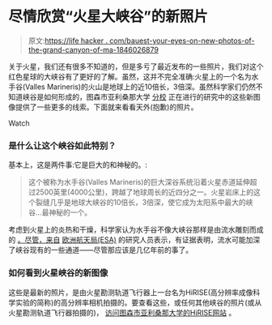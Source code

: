 # 尽情欣赏“火星大峡谷”的新照片

> 原文:[https://life hacker . com/bauest-your-eyes-on-new-photos-of-the-grand-canyon-of-ma-1846026879](https://lifehacker.com/feast-your-eyes-on-new-photos-of-the-grand-canyon-of-ma-1846026879)

关于火星，我们还有很多不知道的，但是多亏了最近发布的一些照片，我们对这个红色星球的大峡谷有了更好的了解。虽然，这并不完全准确:火星上的一个名为水手谷(Valles Marineris)的火山是地球上的近10倍长，3倍深。虽然科学家们仍然不知道峡谷是如何形成的，图森市亚利桑那大学 [分校](https://www.uahirise.org/) 正在进行的研究中的这些新图像提供了一些更多的线索。下面就来看看天外(抱歉)的照片。

Watch

### 是什么让这个峡谷如此特别？

基本上，这是两件事:它是巨大的和神秘的。:

> 这个被称为水手谷(Valles Marineris)的巨大深谷系统沿着火星赤道延伸超过2500英里(4000公里)，跨越了地球周长的近四分之一。火星岩床上的这个裂缝几乎是地球大峡谷的10倍长，3倍深，使它成为太阳系中最大的峡谷...最神秘的一个。

考虑到火星上的炎热和干燥，科学家认为水手谷不像大峡谷那样是由流水雕刻而成的 [。尽管，来自](https://www.space.com/mars-deepest-canyon-in-solar-system) [<u>欧洲航天局(ESA)</u>](https://www.esa.int/Science_Exploration/Space_Science/The_Solar_System_s_grandest_canyon) 的研究人员表示，有证据表明，流水可能加深了峡谷现有的一些通道——尽管那应该是几亿年前的事了。

### **如何看到火星峡谷的新图像**

这些是最新的照片，是由火星勘测轨道飞行器上一台名为HiRISE(高分辨率成像科学实验的简称)的高分辨率相机拍摄的。要查看这些，或任何其他峡谷的照片(或从火星勘测轨道飞行器拍摄的)， [访问图森市亚利桑那大学的HiRISE网站](https://mars.nasa.gov/mro/multimedia/images/?SearchTerm=Valles+Marineris&SearchTagID=&SearchTermHidden=Valles+Marineris) 。
